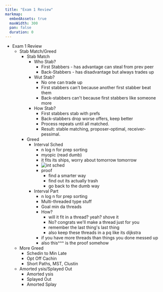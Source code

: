 ```yaml
---
title: "Exam 1 Review"
markmap:
  embedAssets: true
  maxWidth: 300
  pan: false
  duration: 0
---
```


- Exam 1 Review
  - Stab Match/Greed
    - Stab Match
      - Who Stab?
        - First Stabbers - has advantage can steal from prev peer
        - Back-Stabbers - has disadvantage but always trades up
      - Wut Stab?
        - No one can trade up
        - First stabbers can't because another first stabber beat them
        - Back-stabbers can't because first stabbers like someone more
      - How Stab?
        - First stabbers stab with prefs
        - Back-stabbers drop worse offers, keep better
        - Process repeats until all matched.
        - Result: stable matching, proposer-optimal, receiver-pessimal.
    - Greed
      - Interval Sched
        - n log n for prep sorting
        - myopic (read dumb)
        - it fits its ships, worry about tomorrow tomorrow
        - ![int sched](~/ASU-Current-Classes/CSE-450-DSA-2/exam-1-rev/int-sched.png)
        - proof
          - find a smarter way
          - find out its actually trash
          - go back to the dumb way
      - Interval Part
        - n log n for prep sorting
        - Multi-threaded type stuff
        - Goal min da threads
        - How?
          - will it fit in a thread? yeah? shove it
          - No? congrats we'll make a thread just for you
          - remember the last thing's last thing
          - also keep these threads in a pq like its dijkstra
        - if you have more threads than things you done messed up
        - also this^^^ is the proof somehow
  - More Greed
    - Schedin to Min Late
    - Opt Off Cachin
    - Short Paths, MST, Clustin
  - Amorted ysis/Splayed Out
    - Amorted ysis
    - Splayed Out
    - Amorted Splay
